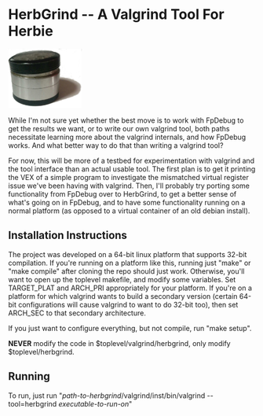 HerbGrind -- A Valgrind Tool For Herbie
=======================================

<img src="logo.jpg" alt="Herbgrind logo" style="width: 150px;"/>

While I'm not sure yet whether the best move is to work with FpDebug
to get the results we want, or to write our own valgrind tool, both
paths necessitate learning more about the valgrind internals, and how
FpDebug works. And what better way to do that than writing a valgrind
tool?

For now, this will be more of a testbed for experimentation with
valgrind and the tool interface than an actual usable tool. The first
plan is to get it printing the VEX of a simple program to investigate
the mismatched virtual register issue we've been having with
valgrind. Then, I'll probably try porting some functionality from
FpDebug over to HerbGrind, to get a better sense of what's going on in
FpDebug, and to have some functionality running on a normal platform
(as opposed to a virtual container of an old debian install).


Installation Instructions
-------------------------

The project was developed on a 64-bit linux platform that supports
32-bit compilation. If you're running on a platform like this, running
just "make" or "make compile" after cloning the repo should just work.
Otherwise, you'll want to open up the toplevel makefile, and modify
some variables. Set TARGET\_PLAT and ARCH\_PRI appropriately for your
platform. If you're on a platform for which valgrind wants to build a
secondary version (certain 64-bit configurations will cause valgrind
to want to do 32-bit too), then set ARCH\_SEC to that secondary
architecture.

If you just want to configure everything, but not compile, run "make
setup".

**NEVER** modify the code in $toplevel/valgrind/herbgrind, only modify
$toplevel/herbgrind.

Running
-------

To run, just run "*path-to-herbgrind*/valgrind/inst/bin/valgrind --tool=herbgrind *executable-to-run-on*"
